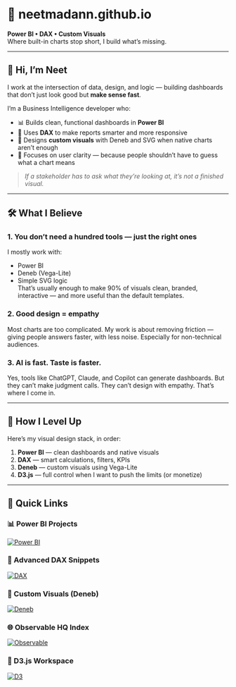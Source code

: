 <link rel="stylesheet" href="style.css">

# 🧠 neetmadann.github.io

**Power BI • DAX • Custom Visuals**  
Where built-in charts stop short, I build what’s missing.

---

## 👋 Hi, I’m Neet

I work at the intersection of data, design, and logic — building dashboards that don’t just look good but **make sense fast**.

I’m a Business Intelligence developer who:

- 📊 Builds clean, functional dashboards in **Power BI**
- 🧮 Uses **DAX** to make reports smarter and more responsive
- 🎨 Designs **custom visuals** with Deneb and SVG when native charts aren’t enough
- 🧠 Focuses on user clarity — because people shouldn’t have to guess what a chart means

> *If a stakeholder has to ask what they’re looking at, it’s not a finished visual.*

---

## 🛠️ What I Believe

### 1. You don’t need a hundred tools — just the right ones  
I mostly work with:
- Power BI  
- Deneb (Vega-Lite)  
- Simple SVG logic  
That’s usually enough to make 90% of visuals clean, branded, interactive — and more useful than the default templates.

### 2. Good design = empathy  
Most charts are too complicated. My work is about removing friction — giving people answers faster, with less noise. Especially for non-technical audiences.

### 3. AI is fast. Taste is faster.  
Yes, tools like ChatGPT, Claude, and Copilot can generate dashboards. But they can’t make judgment calls. They can’t design with empathy. That’s where I come in.

---

## 🎯 How I Level Up

Here’s my visual design stack, in order:

1. **Power BI** — clean dashboards and native visuals  
2. **DAX** — smart calculations, filters, KPIs  
3. **Deneb** — custom visuals using Vega-Lite  
4. **D3.js** — full control when I want to push the limits (or monetize)

---

## 🔗 Quick Links

### 📊 Power BI Projects  
[![Power BI](https://img.shields.io/badge/View%20Power%20BI%20Folder-Dashboards%20%26%20Templates-orange?style=for-the-badge&logo=powerbi)](https://github.com/neetmadann/neetmadann.github.io/tree/main/PowerBI)

### 🧠 Advanced DAX Snippets  
[![DAX](https://img.shields.io/badge/Explore%20DAX%20Logic-Hard%20Level%20Equations-yellow?style=for-the-badge&logo=dynamics365)](https://github.com/neetmadann/neetmadann.github.io/tree/main/DAX)

### 🎨 Custom Visuals (Deneb)  
[![Deneb](https://img.shields.io/badge/Deneb%20Reports-Vega--Lite%20Visuals-blueviolet?style=for-the-badge&logo=vega)](https://github.com/neetmadann/neetmadann.github.io/tree/main/Deneb)

### 🌐 Observable HQ Index  
[![Observable](https://img.shields.io/badge/Visit%20Observable%20HQ-Main%20Index-ff69b4?style=for-the-badge&logo=observable)](https://observablehq.com/@neetmadan)

### 🌳 D3.js Workspace  
[![D3](https://img.shields.io/badge/Explore%20D3.js%20Work-D3%20Custom%20Visuals-green?style=for-the-badge&logo=d3.js)](https://observablehq.com/collection/@neetmadan/d3-custom-visuals)
